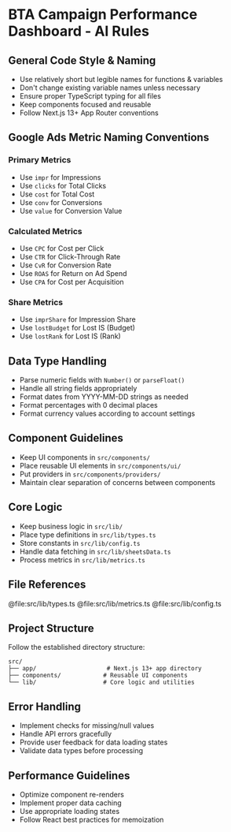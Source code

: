 # BTA Campaign Performance Dashboard - AI Rules

## General Code Style & Naming
- Use relatively short but legible names for functions & variables
- Don't change existing variable names unless necessary
- Ensure proper TypeScript typing for all files
- Keep components focused and reusable
- Follow Next.js 13+ App Router conventions

## Google Ads Metric Naming Conventions
### Primary Metrics
- Use `impr` for Impressions
- Use `clicks` for Total Clicks
- Use `cost` for Total Cost
- Use `conv` for Conversions
- Use `value` for Conversion Value

### Calculated Metrics
- Use `CPC` for Cost per Click
- Use `CTR` for Click-Through Rate
- Use `CvR` for Conversion Rate
- Use `ROAS` for Return on Ad Spend
- Use `CPA` for Cost per Acquisition

### Share Metrics
- Use `imprShare` for Impression Share
- Use `lostBudget` for Lost IS (Budget)
- Use `lostRank` for Lost IS (Rank)

## Data Type Handling
- Parse numeric fields with `Number()` or `parseFloat()`
- Handle all string fields appropriately
- Format dates from YYYY-MM-DD strings as needed
- Format percentages with 0 decimal places
- Format currency values according to account settings

## Component Guidelines
- Keep UI components in `src/components/`
- Place reusable UI elements in `src/components/ui/`
- Put providers in `src/components/providers/`
- Maintain clear separation of concerns between components

## Core Logic
- Keep business logic in `src/lib/`
- Place type definitions in `src/lib/types.ts`
- Store constants in `src/lib/config.ts`
- Handle data fetching in `src/lib/sheetsData.ts`
- Process metrics in `src/lib/metrics.ts`

## File References
@file:src/lib/types.ts
@file:src/lib/metrics.ts
@file:src/lib/config.ts

## Project Structure
Follow the established directory structure:
```
src/
├── app/                    # Next.js 13+ app directory
├── components/            # Reusable UI components
└── lib/                   # Core logic and utilities
```

## Error Handling
- Implement checks for missing/null values
- Handle API errors gracefully
- Provide user feedback for data loading states
- Validate data types before processing

## Performance Guidelines
- Optimize component re-renders
- Implement proper data caching
- Use appropriate loading states
- Follow React best practices for memoization 